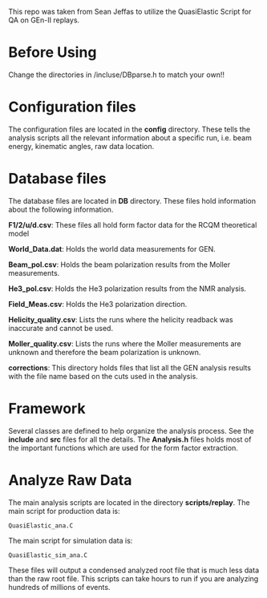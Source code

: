 This repo was taken from Sean Jeffas to utilize the QuasiElastic Script for QA on GEn-II replays.

# Before Using

Change the directories in /incluse/DBparse.h to match your own!!

# Configuration files

The configuration files are located in the **config** directory. These tells the analysis scripts all the relevant information about a specific run, i.e. beam energy, kinematic angles, raw data location.

# Database files

The database files are located in **DB** directory. These files hold information about the following information.

**F1/2/u/d.csv**: These files all hold form factor data for the RCQM theoretical model

**World_Data.dat**: Holds the world data measurements for GEN.

**Beam_pol.csv**: Holds the beam polarization results from the Moller measurements.

**He3_pol.csv**: Holds the He3 polarization results from the NMR analysis.

**Field_Meas.csv**: Holds the He3 polarization direction.

**Helicity_quality.csv**: Lists the runs where the helicity readback was inaccurate and cannot be used.

**Moller_quality.csv**: Lists the runs where the Moller measurements are unknown and therefore the beam polarization is unknown.

**corrections**: This directory holds files that list all the GEN analysis results with the file name based on the cuts used in the analysis.

# Framework

Several classes are defined to help organize the analysis process. See the **include** and **src** files for all the details. The **Analysis.h** files holds most of the important functions which are used for the form factor extraction. 

# Analyze Raw Data

The main analysis scripts are located in the directory **scripts/replay**. The main script for production data is:
```shell
QuasiElastic_ana.C
```
The main script for simulation data is:
```shell
QuasiElastic_sim_ana.C
```

These files will output a condensed analyzed root file that is much less data than the raw root file. This scripts can take hours to run if you are analyzing hundreds of millions of events.
